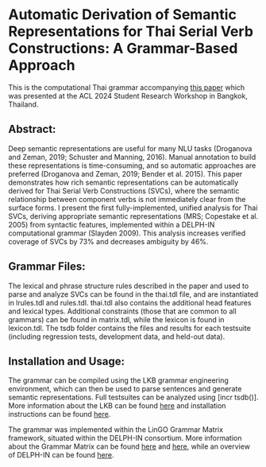 # Automatic Derivation of Semantic Representations for Thai Serial Verb Constructions: A Grammar-Based Approach

This is the computational Thai grammar accompanying [this paper](https://aclanthology.org/2024.acl-srw.37/) which was presented at the ACL 2024 Student Research Workshop in Bangkok, Thailand.

## Abstract:

Deep semantic representations are useful for many NLU tasks (Droganova and Zeman, 2019; Schuster and Manning, 2016). Manual annotation to build these representations is time-consuming, and so automatic approaches are preferred (Droganova and Zeman, 2019; Bender et al. 2015). This paper demonstrates how rich semantic representations can be automatically derived for Thai Serial Verb Constructions (SVCs), where the semantic relationship between component verbs is not immediately clear from the surface forms. I present the first fully-implemented, unified analysis for Thai SVCs, deriving appropriate semantic representations (MRS; Copestake et al. 2005) from syntactic features, implemented within a DELPH-IN computational grammar (Slayden 2009). This analysis increases verified coverage of SVCs by 73% and decreases ambiguity by 46%.

## Grammar Files:

The lexical and phrase structure rules described in the paper and used to parse and analyze SVCs can be found in the thai.tdl file, and are instantiated in lrules.tdl and rules.tdl. thai.tdl also contains the additional head features and lexical types. Additional constraints (those that are common to all grammars) can be found in matrix.tdl, while the lexicon is found in lexicon.tdl. The tsdb folder contains the files and results for each testsuite (including regression tests, development data, and held-out data). 

## Installation and Usage:

The grammar can be compiled using the LKB grammar engineering environment, which can then be used to parse sentences and generate semantic representations. Full testsuites can be analyzed using [incr tsdb()]. More information about the LKB can be found [here](https://github.com/delph-in/docs/wiki/LkbTop) and installation instructions can be found [here](https://github.com/delph-in/docs/wiki/LkbInstallation).

The grammar was implemented within the LinGO Grammar Matrix framework, situated within the DELPH-IN consortium. More information about the Grammar Matrix can be found [here](https://matrix.ling.washington.edu/index.html) and [here](https://github.com/delph-in/docs/wiki/MatrixTop), while an overview of DELPH-IN can be found [here](https://github.com/delph-in/docs/wiki).
